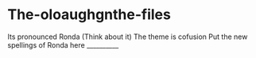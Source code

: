 # The-oloaughgnthe-files
Its pronounced Ronda (Think about it)
The theme is cofusion
Put the new spellings of Ronda here __________

